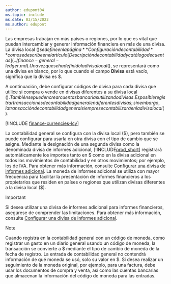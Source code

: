 ```yaml
---
author: edupont04
ms.topic: include
ms.date: 03/15/2022
ms.author: edupont
---
```

Las empresas trabajan en más países o regiones, por lo que es vital que puedan intercambiar y generar información financiera en más de una divisa. La divisa local ($) se define en la página **Configuración de contabilidad** como se describe en el artículo [Descripción de contabilidad y catálogo de cuentas](../finance-general-ledger.md). Una vez que se ha definido la divisa local ($), se representará como una divisa en blanco, por lo que cuando el campo **Divisa** está vacío, significa que la divisa es $.  

A continuación, debe configurar códigos de divisa para cada divisa que utilice si compra o vende en divisas diferentes a su divisa local ($). También se pueden crear cuentas bancarias utilizando divisas. Es posible registrar transacciones de contabilidad general en diferentes divisas; sin embargo, la transacción de contabilidad general siempre se contabilizará en la divisa local ($).

[!INCLUDE [finance-currencies-lcy](finance-currencies-lcy-note.md)]

La contabilidad general se configura con la divisa local ($), pero también se puede configurar para usarla en otra divisa con el tipo de cambio que se asigne. Mediante la designación de una segunda divisa como la denominada divisa de informes adicional, [!INCLUDE[prod_short](prod_short.md)] registrará automáticamente los importes tanto en $ como en la divisa adicional en todos los movimientos de contabilidad y en otros movimientos; por ejemplo, los de IVA. Para obtener más información, consulte [Configurar una divisa de informes adicional](../finance-how-setup-additional-currencies.md). La moneda de informes adicional se utiliza con mayor frecuencia para facilitar la presentación de informes financieros a los propietarios que residen en países o regiones que utilizan divisas diferentes a la divisa local ($).  

> [!IMPORTANT]
> Si desea utilizar una divisa de informes adicional para informes financieros, asegúrese de comprender las limitaciones. Para obtener más información, consulte [Configurar una divisa de informes adicional](../finance-how-setup-additional-currencies.md).

> [!NOTE]  
> Cuando registra en la contabilidad general con un código de moneda, como registrar un gasto en un diario general usando un código de moneda, la transacción se convierte a $ mediante el tipo de cambio de moneda de la fecha de registro. La entrada de contabilidad general no contendrá información de qué moneda se usó, solo su valor en $. Si desea realizar un seguimiento de la moneda original, por ejemplo, para una factura, debe usar los documentos de compra y venta, así como las cuentas bancarias que almacenan la información del código de moneda para las entradas.
